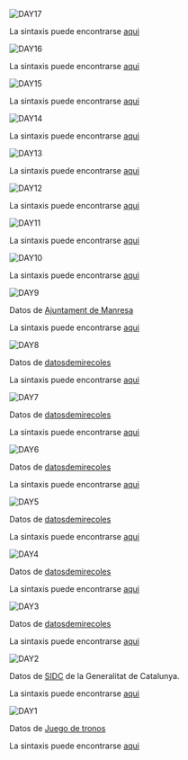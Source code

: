 


![DAY17](https://github.com/AnguloB/datosdemiercoles/blob/master/00_30diasDeGraficos/17_sankey/17_sankey.png)


 La sintaxis puede encontrarse [aqui](https://github.com/AnguloB/datosdemiercoles/blob/master/00_30diasDeGraficos/117_sankey/17_sankey.png)


![DAY16](https://github.com/AnguloB/datosdemiercoles/blob/master/00_30diasDeGraficos/16_waffle/16_waffle.png)


 La sintaxis puede encontrarse [aqui](https://github.com/AnguloB/datosdemiercoles/blob/master/00_30diasDeGraficos/16_waffle/16_waffle.png)

![DAY15](https://github.com/AnguloB/datosdemiercoles/blob/master/00_30diasDeGraficos/15_dendograma/15_dendograma.png)


 La sintaxis puede encontrarse [aqui](https://github.com/AnguloB/datosdemiercoles/blob/master/00_30diasDeGraficos/15_dendograma/15_dendograma.png)


![DAY14](https://github.com/AnguloB/datosdemiercoles/blob/master/00_30diasDeGraficos/14_tree/14_tree.png)


 La sintaxis puede encontrarse [aqui](https://github.com/AnguloB/datosdemiercoles/blob/master/00_30diasDeGraficos/14_tree/14_tree.png)


![DAY13](https://github.com/AnguloB/datosdemiercoles/blob/master/00_30diasDeGraficos/13_temporal/13_temporal.png)


 La sintaxis puede encontrarse [aqui](https://github.com/AnguloB/datosdemiercoles/blob/master/00_30diasDeGraficos/13_temporal/13_temporal.png)

![DAY12](https://github.com/AnguloB/datosdemiercoles/blob/master/00_30diasDeGraficos/12_lollipop/12_lollipop.png)


 La sintaxis puede encontrarse [aqui](https://github.com/AnguloB/datosdemiercoles/blob/master/00_30diasDeGraficos/12_lollipop/12_lollipop.png)
 

![DAY11](https://github.com/AnguloB/datosdemiercoles/blob/master/00_30diasDeGraficos/11_heatmap/11_heatmap.png)


 La sintaxis puede encontrarse [aqui](https://github.com/AnguloB/datosdemiercoles/blob/master/00_30diasDeGraficos/11_heatmap/11_heatmap.png)
 


![DAY10](https://github.com/AnguloB/datosdemiercoles/blob/master/00_30diasDeGraficos/10_colores/10_colores.png)


 La sintaxis puede encontrarse [aqui](https://github.com/AnguloB/datosdemiercoles/blob/master/00_30diasDeGraficos/10_colores/10_colores.png)
 


![DAY9](https://github.com/AnguloB/datosdemiercoles/blob/master/00_30diasDeGraficos/09_areasapiladas/09_areasapiladas.png)

Datos de [Ajuntament de Manresa](http://opendata.manresa.cat)

 La sintaxis puede encontrarse [aqui](https://github.com/AnguloB/datosdemiercoles/blob/master/00_30diasDeGraficos//09_areasapiladas/09_areasapiladas.png)
 

![DAY8](https://github.com/AnguloB/datosdemiercoles/blob/master/00_30diasDeGraficos/08_contorno/08_contorno.png)

Datos de [datosdemirecoles](https://github.com/cienciadedatos/datos-de-miercoles)

 La sintaxis puede encontrarse [aqui](https://github.com/AnguloB/datosdemiercoles/blob/master/00_30diasDeGraficos/08_contorno/08_contorno.png)


![DAY7](https://github.com/AnguloB/datosdemiercoles/blob/master/00_30diasDeGraficos/07_ridgeline/07_ridgeline.png)

Datos de [datosdemirecoles](https://github.com/cienciadedatos/datos-de-miercoles)

 La sintaxis puede encontrarse [aqui](https://github.com/AnguloB/datosdemiercoles/blob/master/00_30diasDeGraficos/07_ridgeline/07_ridgeline.png)



![DAY6](https://github.com/AnguloB/datosdemiercoles/blob/master/00_30diasDeGraficos/06_donut/06_donut.png)

Datos de [datosdemirecoles](https://github.com/cienciadedatos/datos-de-miercoles)

 La sintaxis puede encontrarse [aqui](https://github.com/AnguloB/datosdemiercoles/blob/master/00_30diasDeGraficos/06_donut/06_donuts.png)



![DAY5](https://github.com/AnguloB/datosdemiercoles/blob/master/00_30diasDeGraficos/05_arco/05_arco.png)

Datos de [datosdemirecoles](https://github.com/cienciadedatos/datos-de-miercoles)

 La sintaxis puede encontrarse [aqui](https://github.com/AnguloB/datosdemiercoles/blob/master/00_30diasDeGraficos/05_arco/05_arco.png)


![DAY4](https://github.com/AnguloB/datosdemiercoles/blob/master/00_30diasDeGraficos/04_facetas/04_facetas.png)

Datos de [datosdemirecoles](https://github.com/cienciadedatos/datos-de-miercoles)

 La sintaxis puede encontrarse [aqui](https://github.com/AnguloB/datosdemiercoles/blob/master/00_30diasDeGraficos/03_puntos/03_puntos.png)


![DAY3](https://github.com/AnguloB/datosdemiercoles/blob/master/00_30diasDeGraficos/03_puntos/03_puntos.png)

Datos de [datosdemirecoles](https://github.com/cienciadedatos/datos-de-miercoles)

 La sintaxis puede encontrarse [aqui](https://github.com/AnguloB/datosdemiercoles/blob/master/00_30diasDeGraficos/03_puntos/03_puntos.png)



![DAY2](https://github.com/AnguloB/datosdemiercoles/blob/master/00_30diasDeGraficos/02_lineas/02_lineas.png)

Datos de [SIDC](http://drogues.gencat.cat/ca/professionals/epidemiologia/sid/) de la Generalitat de Catalunya.

 La sintaxis puede encontrarse [aqui](https://github.com/AnguloB/datosdemiercoles/blob/master/00_30diasDeGraficos/02_lineas/02_lineas.png)



![DAY1](https://github.com/AnguloB/datosdemiercoles/blob/master/00_30diasDeGraficos/01_barras/01_barras.png)

Datos de [Juego de tronos](https://github.com/cienciadedatos/datos-de-miercoles)

 La sintaxis puede encontrarse [aqui](https://github.com/AnguloB/datosdemiercoles/blob/master/00_30diasDeGraficos/01_barras/01_barras.R)
